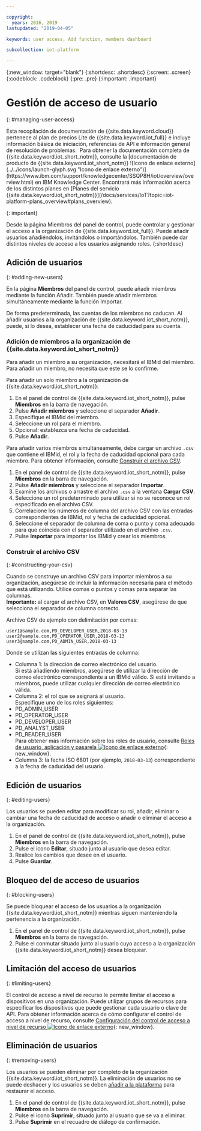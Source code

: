 ```yaml
---

copyright:
  years: 2016, 2019
lastupdated: "2019-04-05"

keywords: user access, Add function, members dashboard

subcollection: iot-platform

---
```


{:new_window: target="blank"}
{:shortdesc: .shortdesc}
{:screen: .screen}
{:codeblock: .codeblock}
{:pre: .pre}
{:important: .important}

# Gestión de acceso de usuario
{: #managing-user-access}

<p>Esta recopilación de documentación de {{site.data.keyword.cloud}} pertenece al plan de precios Lite de {{site.data.keyword.iot_full}} e incluye información básica de iniciación, referencias de API e información general de resolución de problemas. 
Para obtener la documentación completa de {{site.data.keyword.iot_short_notm}}, consulte la [documentación de producto de {{site.data.keyword.iot_short_notm}} ![Icono de enlace externo](../../icons/launch-glyph.svg "Icono de enlace externo")](https://www.ibm.com/support/knowledgecenter/SSQP8H/iot/overview/overview.html) en IBM Knowledge Center. Encontrará más información acerca de los distintos planes en [Planes del servicio {{site.data.keyword.iot_short_notm}}](/docs/services/IoT?topic=iot-platform-plans_overview#plans_overview). 
</p>
{: important}

Desde la página Miembros del panel de control, puede controlar y gestionar el acceso a la organización de {{site.data.keyword.iot_full}}. Puede añadir usuarios añadiéndolos, invitándolos o importándolos. También puede dar distintos niveles de acceso a los usuarios asignando roles.
{:shortdesc}

## Adición de usuarios
{: #adding-new-users}

En la página **Miembros** del panel de control, puede añadir miembros mediante la función Añadir. También puede añadir miembros simultáneamente mediante la función Importar.

De forma predeterminada, las cuentas de los miembros no caducan. Al añadir usuarios a la organización de {{site.data.keyword.iot_short_notm}}, puede, si lo desea, establecer una fecha de caducidad para su cuenta.

### Adición de miembros a la organización de {{site.data.keyword.iot_short_notm}}

Para añadir un miembro a su organización, necesitará el IBMid del miembro. Para añadir un miembro, no necesita que este se lo confirme.

Para añadir un solo miembro a la organización de {{site.data.keyword.iot_short_notm}}:
1. En el panel de control de {{site.data.keyword.iot_short_notm}}, pulse **Miembros** en la barra de navegación.
2. Pulse **Añadir miembros** y seleccione el separador **Añadir**.
3. Especifique el IBMid del miembro.
4. Seleccione un rol para el miembro.
5. Opcional: establezca una fecha de caducidad.
6. Pulse **Añadir**.

Para añadir varios miembros simultáneamente, debe cargar un archivo `.csv` que contiene el IBMid, el rol y la fecha de caducidad opcional para cada miembro. Para obtener información, consulte [Construir el archivo CSV](#constructing-your-csv).
1. En el panel de control de {{site.data.keyword.iot_short_notm}}, pulse **Miembros** en la barra de navegación.
2. Pulse **Añadir miembros** y seleccione el separador **Importar**.
3. Examine los archivos o arrastre el archivo `.csv` a la ventana **Cargar CSV**.
4. Seleccione un rol predeterminado para utilizar si no se reconoce un rol especificado en el archivo CSV.
5. Correlacione los números de columna del archivo CSV con las entradas correspondientes de IBMid, rol y fecha de caducidad opcional.
6. Seleccione el separador de columna de coma o punto y coma adecuado para que coincida con el separador utilizado en el archivo `.csv`.
7. Pulse **Importar** para importar los IBMid y crear los miembros.


### Construir el archivo CSV
{: #constructing-your-csv}

Cuando se construye un archivo CSV para importar miembros a su organización, asegúrese de incluir la información necesaria para el método que está utilizando. Utilice comas o puntos y comas para separar las columnas.  
**Importante:** al cargar el archivo CSV, en **Valores CSV**, asegúrese de que selecciona el separador de columna correcto.

Archivo CSV de ejemplo con delimitación por comas:  
```
user1@sample.com,PD_DEVELOPER_USER,2018-03-13
user2@sample.com,PD_OPERATOR_USER,2018-03-13
user3@sample.com,PD_ADMIN_USER,2018-03-13
```
Donde se utilizan las siguientes entradas de columna:  
- Columna 1: la dirección de correo electrónico del usuario.  
Si está añadiendo miembros, asegúrese de utilizar la dirección de correo electrónico correspondiente a un IBMid válido. Si está invitando a miembros, puede utilizar cualquier dirección de correo electrónico válida.
- Columna 2: el rol que se asignará al usuario.  
Especifique uno de los roles siguientes:
 - PD_ADMIN_USER
 - PD_OPERATOR_USER
 - PD_DEVELOPER_USER
 - PD_ANALYST_USER
 - PD_READER_USER  
 Para obtener más información sobre los roles de usuario, consulte [Roles de usuario, aplicación y pasarela ![Icono de enlace externo](../../icons/launch-glyph.svg "Icono de enlace externo")](https://www.ibm.com/support/knowledgecenter/SSQP8H/iot/platform/roles_index.html#user_roles){: new_window}.
- Columna 3: la fecha ISO 6801 (por ejemplo, `2018-03-13`) correspondiente a la fecha de caducidad del usuario.

## Edición de usuarios
{: #editing-users}

Los usuarios se pueden editar para modificar su rol, añadir, eliminar o cambiar una fecha de caducidad de acceso o añadir o eliminar el acceso a la organización.

1. En el panel de control de {{site.data.keyword.iot_short_notm}}, pulse **Miembros** en la barra de navegación.
2. Pulse el icono **Editar**, situado junto al usuario que desea editar.
3. Realice los cambios que desee en el usuario.
4. Pulse **Guardar**.

## Bloqueo del de acceso de usuarios
{: #blocking-users}

Se puede bloquear el acceso de los usuarios a la organización {{site.data.keyword.iot_short_notm}} mientras siguen manteniendo la pertenencia a la organización.

1. En el panel de control de {{site.data.keyword.iot_short_notm}}, pulse **Miembros** en la barra de navegación.
2. Pulse el conmutar situado junto al usuario cuyo acceso a la organización {{site.data.keyword.iot_short_notm}} desea bloquear.

## Limitación del acceso de usuarios
{: #limiting-users}

El control de acceso a nivel de recurso le permite limitar el acceso a dispositivos en una organización. Puede utilizar grupos de recursos para especificar los dispositivos que puede gestionar cada usuario o clave de API. Para obtener información acerca de cómo configurar el control de acceso a nivel de recurso, consulte [Configuración del control de acceso a nivel de recurso ![Icono de enlace externo](../../icons/launch-glyph.svg "Icono de enlace externo")](https://www.ibm.com/support/knowledgecenter/SSQP8H/iot/platform/reference/rlac.html#configure_RLAC){: new_window}.

## Eliminación de usuarios
{: #removing-users}

Los usuarios se pueden eliminar por completo de la organización {{site.data.keyword.iot_short_notm}}. La eliminación de usuarios no se puede deshacer y los usuarios se deben [añadir a la plataforma](#adding-new-users) para restaurar el acceso.

1. En el panel de control de {{site.data.keyword.iot_short_notm}}, pulse **Miembros** en la barra de navegación.
2. Pulse el icono **Suprimir**, situado junto al usuario que se va a eliminar.
3. Pulse **Suprimir** en el recuadro de diálogo de confirmación.
